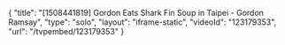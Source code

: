 {
    "title": "[1508441819] Gordon Eats Shark Fin Soup in Taipei - Gordon Ramsay",
    "type": "solo",
    "layout": "iframe-static",
    "videoId": "123179353",
    "url": "\/tvpembed\/123179353"
}